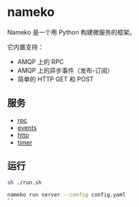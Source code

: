 # nameko

Nameko 是一个用 Python 构建微服务的框架。

它内置支持：

- AMQP 上的 RPC
- AMQP 上的异步事件（发布-订阅）
- 简单的 HTTP GET 和 POST

## 服务

- [rpc](./rpc.py)
- [events](./events.py)
- [http](./http.py)
- [timer](./timer.py)

## 运行

```bash
sh ./run.sh

nameko run server --config config.yaml
``
